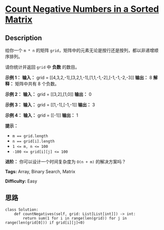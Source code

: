# [Count Negative Numbers in a Sorted Matrix][title]

## Description

给你一个 `m * n` 的矩阵 `grid`，矩阵中的元素无论是按行还是按列，都以非递增顺序排列。

请你统计并返回 `grid` 中 **负数** 的数目。

**示例 1：**
            **输入：** grid = [[4,3,2,-1],[3,2,1,-1],[1,1,-1,-2],[-1,-1,-2,-3]]    **输出：** 8    **解释：** 矩阵中共有 8 个负数。    

**示例 2：**
            **输入：** grid = [[3,2],[1,0]]    **输出：** 0    

**示例 3：**
            **输入：** grid = [[1,-1],[-1,-1]]    **输出：** 3    

**示例 4：**
            **输入：** grid = [[-1]]    **输出：** 1    

**提示：**

  * `m == grid.length`
  * `n == grid[i].length`
  * `1 <= m, n <= 100`
  * `-100 <= grid[i][j] <= 100`

**进阶：** 你可以设计一个时间复杂度为 `O(n + m)` 的解决方案吗？


**Tags:** Array, Binary Search, Matrix

**Difficulty:** Easy

## 思路

``` python3
class Solution:
    def countNegatives(self, grid: List[List[int]]) -> int:
        return sum(1 for i in range(len(grid)) for j in range(len(grid[0])) if grid[i][j]<0)
```

[title]: https://leetcode-cn.com/problems/count-negative-numbers-in-a-sorted-matrix
